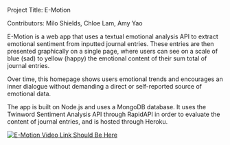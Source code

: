Project Title: E-Motion

Contributors: Milo Shields, Chloe Lam, Amy Yao

E-Motion is a web app that uses a textual emotional analysis API to extract 
emotional sentiment from inputted journal entries. These entries are then presented
graphically on a single page, where users can see on a scale of blue (sad) to
yellow (happy) the emotional content of their sum total of journal entries.

Over time, this homepage shows users emotional trends and encourages an inner
dialogue without demanding a direct or self-reported source of emotional data.

The app is built on Node.js and uses a MongoDB database. It uses the Twinword
Sentiment Analysis API through RapidAPI in order to evaluate the content of
journal entries, and is hosted through Heroku.

[![E-Motion Video Link Should Be Here](https://img.youtube.com/vi/4zkK-eow4Co/0.jpg)](https://www.youtube.com/watch?v=4zkK-eow4Co)
